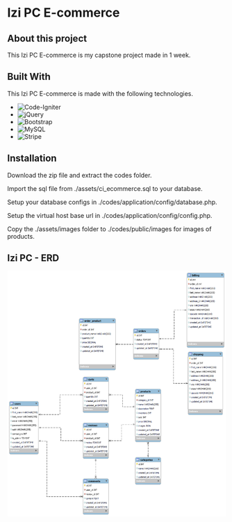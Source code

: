 # Izi PC E-commerce

## About this project
This Izi PC E-commerce is my capstone project made in 1 week.

## Built With

This Izi PC E-commerce is made with the following technologies.

* ![Code-Igniter]
* ![jQuery]
* ![Bootstrap]
* ![MySQL]
* ![Stripe]

## Installation

Download the zip file and extract the codes folder.

Import the sql file from ./assets/ci_ecommerce.sql to your database.

Setup your database configs in ./codes/application/config/database.php.

Setup the virtual host base url in ./codes/application/config/config.php.

Copy the ./assets/images folder to ./codes/public/images for images of products.

## Izi PC - ERD

![This is the ERD of the e-commerce project](/assets/erd.png "E-commerce ERD")

<!-- MARKDOWN LINKS & IMAGES -->
<!-- https://www.markdownguide.org/basic-syntax/#reference-style-links -->
[Code-Igniter]: https://img.shields.io/badge/CodeIgniter-%23EF4223.svg?style=for-the-badge&logo=codeIgniter&logoColor=white
[jQuery]: https://img.shields.io/badge/jquery-%230769AD.svg?style=for-the-badge&logo=jquery&logoColor=white
[Bootstrap]: https://img.shields.io/badge/bootstrap-%23563D7C.svg?style=for-the-badge&logo=bootstrap&logoColor=white
[MySQL]: https://img.shields.io/badge/mysql-%2300f.svg?style=for-the-badge&logo=mysql&logoColor=white
[Stripe]: https://img.shields.io/badge/Stripe-626CD9?style=for-the-badge&logo=Stripe&logoColor=white